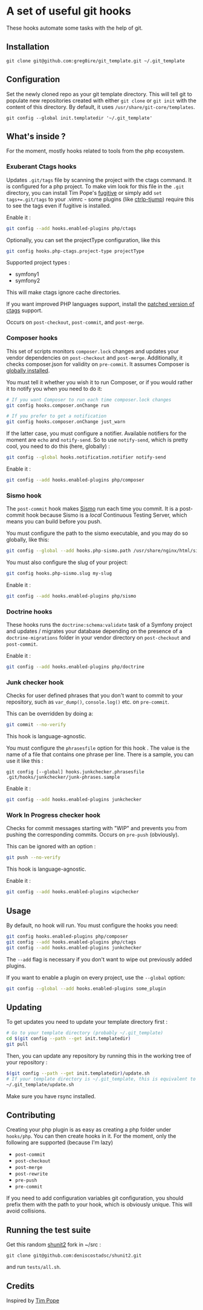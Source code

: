 # A set of useful git hooks

These hooks automate some tasks with the help of git.

## Installation

    git clone git@github.com:greg0ire/git_template.git ~/.git_template

## Configuration

Set the newly cloned repo as your git template directory. This will tell git to
populate new repositories created with either `git clone` or `git init` with
the content of this directory. By default, it uses `/usr/share/git-core/templates`.

    git config --global init.templatedir '~/.git_template'

## What's inside ?

For the moment, mostly hooks related to tools from the php ecosystem.

### Exuberant Ctags hooks

Updates `.git/tags` file by scanning the project with the ctags command. It is
configured for a php project. To make vim look for this file in the `.git`
directory, you can install Tim Pope's [fugitive][4] or simply add
`set tags+=.git/tags` to your .vimrc - some plugins (like [ctrlp-tjump][5])
require this to see the tags even if fugitive is installed.

Enable it :

```sh
git config --add hooks.enabled-plugins php/ctags
```

Optionally, you can set the projectType configuration, like this

```sh
git config hooks.php-ctags.project-type projectType
```

Supported project types :

- symfony1
- symfony2

This will make ctags ignore cache directories.

If you want improved PHP languages support, install the [patched version of ctags][6]
support.

Occurs on `post-checkout`, `post-commit`, and `post-merge`.


### Composer hooks

This set of scripts monitors `composer.lock` changes and updates your vendor
dependencies on `post-checkout` and `post-merge`. Additionally, it checks composer.json for
validity on `pre-commit`. It assumes Composer is [globally installed][1].

You must tell it whether you wish it to run Composer, or if you would rather
it to notify you when you need to do it:

```sh
# If you want Composer to run each time composer.lock changes
git config hooks.composer.onChange run

# If you prefer to get a notification
git config hooks.composer.onChange just_warn
```

If the latter case, you must configure a notifier. Available notifiers for the
moment are `echo` and `notify-send`. So to use `notify-send`, which is pretty
cool, you need to do this (here, globally) :

```sh
git config --global hooks.notification.notifier notify-send
```

Enable it :

```sh
git config --add hooks.enabled-plugins php/composer
```

### Sismo hook

The `post-commit` hook makes [Sismo][2] run each time you commit. It is a post-commit
hook because Sismo is a *local* Continuous Testing Server, which means you can
build before you push.

You must configure the path to the sismo executable, and you may do so globally,
like this:

```sh
git config --global --add hooks.php-sismo.path /usr/share/nginx/html/sismo.php
```

You must also configure the slug of your project:

```sh
git config hooks.php-sismo.slug my-slug
```

Enable it :

```sh
git config --add hooks.enabled-plugins php/sismo
```

### Doctrine hooks

These hooks runs the `doctrine:schema:validate` task of a Symfony project and
updates / migrates your database depending on the presence of a
`doctrine-migrations` folder in your vendor directory on `post-checkout` and
`post-commit`.

Enable it :

```sh
git config --add hooks.enabled-plugins php/doctrine
```

### Junk checker hook

Checks for user defined phrases that you don't want to commit to your
repository, such as `var_dump()`, `console.log()` etc. on `pre-commit`.

This can be overridden by doing a:

```sh
git commit --no-verify
```

This hook is language-agnostic.

You must configure the `phrasesfile` option for this hook . The value is the
name of a file that contains one phrase per line. There is a sample, you can
use it like this :

    git config [--global] hooks.junkchecker.phrasesfile .git/hooks/junkchecker/junk-phrases.sample

Enable it :

```sh
git config --add hooks.enabled-plugins junkchecker
```

### Work In Progress checker hook

Checks for commit messages starting with "WIP" and prevents you from pushing
the corresponding commits. Occurs on `pre-push` (obviously).

This can be ignored with an option :

```sh
git push --no-verify
```

This hook is language-agnostic.

Enable it :

```sh
git config --add hooks.enabled-plugins wipchecker
```

## Usage

By default, no hook will run. You must configure the hooks you need:

```sh
git config hooks.enabled-plugins php/composer
git config --add hooks.enabled-plugins php/ctags
git config --add hooks.enabled-plugins junkchecker
```

The `--add` flag is necessary if you don't want to wipe out previously added
plugins.

If you want to enable a plugin on every project, use the `--global` option:

```sh
git config --global --add hooks.enabled-plugins some_plugin
```

## Updating

To get updates you need to update your template directory first :

```sh
# Go to your template directory (probably ~/.git_template)
cd $(git config --path --get init.templatedir)
git pull
```

Then, you can update any repository by running this in the working tree of your
repository :

```sh
$(git config --path --get init.templatedir)/update.sh
# If your template directory is ~/.git_template, this is equivalent to :
~/.git_template/update.sh
```

Make sure you have rsync installed.

## Contributing

Creating your php plugin is as easy as creating a php folder under `hooks/php`.
You can then create hooks in it. For the moment, only the following are supported
(because I'm lazy)

* `post-commit`
* `post-checkout`
* `post-merge`
* `post-rewrite`
* `pre-push`
* `pre-commit`

If you need to add configuration variables git configuration, you should prefix
them with the path to your hook, which is obviously unique. This will avoid
collisions.

## Running the test suite

Get this random [shunit2][7] fork in ~/src :

    git clone git@github.com:deniscostadsc/shunit2.git

and run `tests/all.sh`.

## Credits

Inspired by [Tim Pope][3]

[1]: https://github.com/composer/composer#global-installation-of-composer-manual
[2]: http://sismo.sensiolabs.org/ "A local Continuous Testing Server"
[3]: http://tbaggery.com/2011/08/08/effortless-ctags-with-git.html
[4]: https://github.com/tpope/vim-fugitive
[5]: https://github.com/ivalkeen/vim-ctrlp-tjump
[6]: https://github.com/shawncplus/phpcomplete.vim/wiki/Patched-ctags
[7]: https://code.google.com/p/shunit2/
